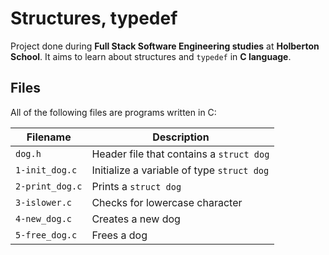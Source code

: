 # Structures, typedef

Project done during **Full Stack Software Engineering studies** at **Holberton School**. It aims to learn about structures and `typedef` in **C language**.

## Files

All of the following files are programs written in C:

| Filename        | Description                                |
| --------------- | ------------------------------------------ |
| `dog.h`         | Header file that contains a `struct dog`   |
| `1-init_dog.c`  | Initialize a variable of type `struct dog` |
| `2-print_dog.c` | Prints a `struct dog`                      |
| `3-islower.c`   | Checks for lowercase character             |
| `4-new_dog.c`   | Creates a new dog                          |
| `5-free_dog.c`  | Frees a dog                                |
